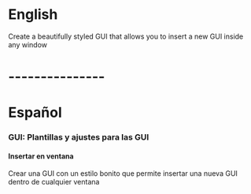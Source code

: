 # English
Create a beautifully styled GUI that allows you to insert a new GUI inside any window


# ---------------


# Español
### GUI: Plantillas y ajustes para las GUI
#### Insertar en ventana
Crear una GUI con un estilo bonito que permite insertar una nueva GUI dentro de cualquier ventana
